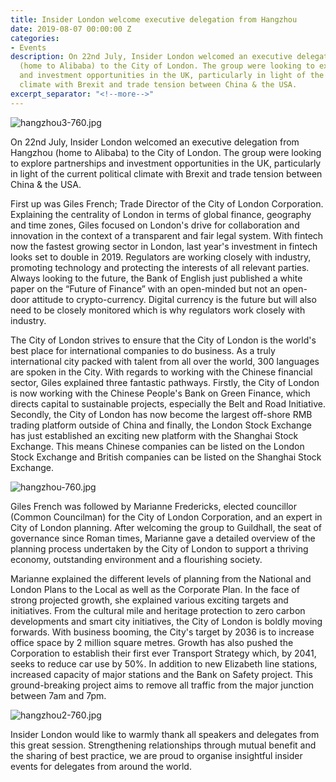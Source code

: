 ```yaml
---
title: Insider London welcome executive delegation from Hangzhou
date: 2019-08-07 00:00:00 Z
categories:
- Events
description: On 22nd July, Insider London welcomed an executive delegation from Hangzhou
  (home to Alibaba) to the City of London. The group were looking to explore partnerships
  and investment opportunities in the UK, particularly in light of the current political
  climate with Brexit and trade tension between China & the USA.
excerpt_separator: "<!--more-->"
---
```


![hangzhou3-760.jpg](/uploads/hangzhou3-760.jpg)

On 22nd July, Insider London welcomed an executive delegation from Hangzhou (home to Alibaba) to the City of London. The group were looking to explore partnerships and investment opportunities in the UK, particularly in light of the current political climate with Brexit and trade tension between China & the USA.

<!--more-->

First up was Giles French; Trade Director of the City of London Corporation. Explaining the centrality of London in terms of global finance, geography and time zones, Giles focused on London's drive for collaboration and innovation in the context of a transparent and fair legal system. With fintech now the fastest growing sector in London, last year's investment in fintech looks set to double in 2019. Regulators are working closely with industry, promoting technology and protecting the interests of all relevant parties. Always looking to the future, the Bank of English just published a white paper on the “Future of Finance” with an open-minded but not an open-door attitude to crypto-currency. Digital currency is the future but will also need to be closely monitored which is why regulators work closely with industry.

The City of London strives to ensure that the City of London is the world's best place for international companies to do business. As a truly international city packed with talent from all over the world, 300 languages are spoken in the City. With regards to working with the Chinese financial sector, Giles explained three fantastic pathways. Firstly, the City of London is now working with the Chinese People's Bank on Green Finance, which directs capital to sustainable projects, especially the Belt and Road Initiative. Secondly, the City of London has now become the largest off-shore RMB trading platform outside of China and finally, the London Stock Exchange has just established an exciting new platform with the Shanghai Stock Exchange. This means Chinese companies can be listed on the London Stock Exchange and British companies can be listed on the Shanghai Stock Exchange.

![hangzhou-760.jpg](/uploads/hangzhou-760.jpg)

Giles French was followed by Marianne Fredericks, elected councillor (Common Councilman) for the City of London Corporation, and an expert in City of London planning. After welcoming the group to Guildhall, the seat of governance since Roman times, Marianne gave a detailed overview of the planning process undertaken by the City of London to support a thriving economy, outstanding environment and a flourishing society.

Marianne explained the different levels of planning from the National and London Plans to the Local as well as the Corporate Plan. In the face of strong projected growth, she explained various exciting targets and initiatives. From the cultural mile and heritage protection to zero carbon developments and smart city initiatives, the City of London is boldly moving forwards. With business booming, the City's target by 2036 is to increase office space by 2 million square metres. Growth has also pushed the Corporation to establish their first ever Transport Strategy which, by 2041, seeks to reduce car use by 50%. In addition to new Elizabeth line stations, increased capacity of major stations and the Bank on Safety project. This ground-breaking project aims to remove all traffic from the major junction between 7am and 7pm.

![hangzhou2-760.jpg](/uploads/hangzhou2-760.jpg)

Insider London would like to warmly thank all speakers and delegates from this great session. Strengthening relationships through mutual benefit and the sharing of best practice, we are proud to organise insightful insider events for delegates from around the world.
